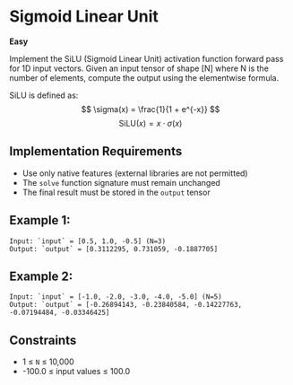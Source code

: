 # Sigmoid Linear Unit

**Easy**

Implement the SiLU (Sigmoid Linear Unit) activation function forward pass for 1D input vectors. Given an input tensor of shape [N] where N is the number of elements, compute the output using the elementwise formula.

SiLU is defined as:
$$
\sigma(x) = \frac{1}{1 + e^{-x}}
$$
$$
\text{SiLU}(x) = x \cdot \sigma(x)
$$

## Implementation Requirements

* Use only native features (external libraries are not permitted)
* The `solve` function signature must remain unchanged
* The final result must be stored in the `output` tensor

## Example 1:

    Input: `input` = [0.5, 1.0, -0.5] (N=3)
    Output: `output` = [0.3112295, 0.731059, -0.1887705]

## Example 2:

    Input: `input` = [-1.0, -2.0, -3.0, -4.0, -5.0] (N=5)
    Output: `output` = [-0.26894143, -0.23840584, -0.14227763, -0.07194484, -0.03346425]

## Constraints

* 1 ≤ `N` ≤ 10,000
* -100.0 ≤ input values ≤ 100.0